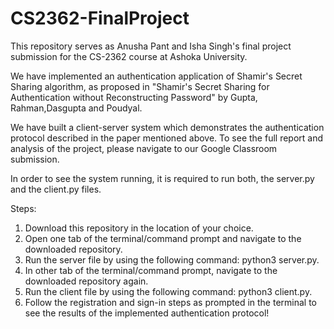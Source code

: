 # CS2362-FinalProject

This repository serves as Anusha Pant and Isha Singh's final project submission for the CS-2362 course at Ashoka University.

We have implemented an authentication application of Shamir's Secret Sharing algorithm,
as proposed in "Shamir's Secret Sharing for Authentication without Reconstructing Password" by Gupta, Rahman,Dasgupta and Poudyal.

We have built a client-server system which demonstrates the authentication protocol described in the paper mentioned above.
To see the full report and analysis of the project, please navigate to our Google Classroom submission.

In order to see the system running, it is required to run both, the server.py and the client.py files.

Steps:
1. Download this repository in the location of your choice.
2. Open one tab of the terminal/command prompt and navigate to the downloaded repository.
3. Run the server file by using the following command: python3 server.py.
4. In other tab of the terminal/command prompt, navigate to the downloaded repository again.
5. Run the client file by using the following command: python3 client.py.
6. Follow the registration and sign-in steps as prompted in the terminal to see the results of the implemented authentication protocol!
